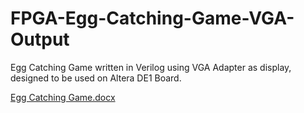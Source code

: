 # FPGA-Egg-Catching-Game-VGA-Output
Egg Catching Game written in Verilog using VGA Adapter as display, designed to be used on Altera DE1 Board. 


[Egg Catching Game.docx](https://github.com/KorayGocmen/FPGA-Egg-Catching-Game-VGA-Output/files/53352/Egg.Catching.Game.docx)
